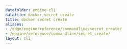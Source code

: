 ```yaml
---
datafolder: engine-cli
datafile: docker_secret_create
title: docker secret create
aliases:
- /edge/engine/reference/commandline/secret_create/
- /engine/reference/commandline/secret_create/
layout: cli
---
```


<!--
此页面是根据 Docker 源代码自动生成的。如果您想建议更改此处显示的文本，请在 GitHub 上的源代码仓库中打开一个工单或拉取请求：

https://github.com/docker/cli
-->
